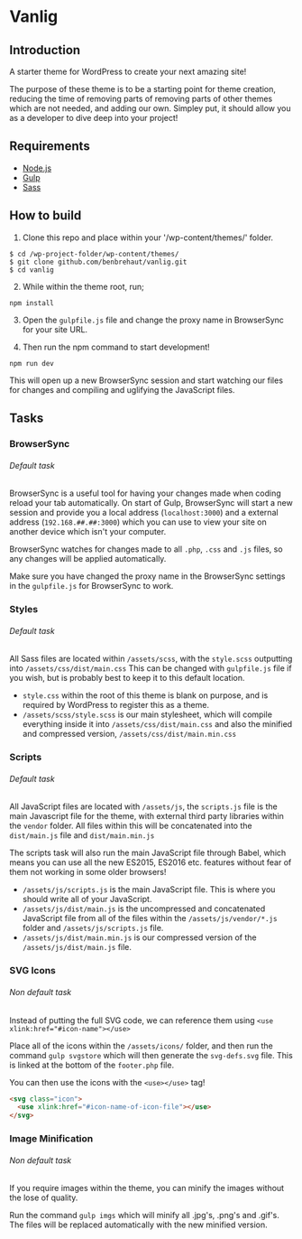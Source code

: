 # Vanlig

## Introduction
A starter theme for WordPress to create your next amazing site!

The purpose of these theme is to be a starting point for theme creation, reducing the time of removing parts of removing parts of other themes which are not needed, and adding our own. Simpley put, it should allow you as a developer to dive deep into your project!

## Requirements
* [Node.js](https://nodejs.org/en/)
* [Gulp](https://gulpjs.com/)
* [Sass](http://www.sass-lang.com)

## How to build
1. Clone this repo and place within your '/wp-content/themes/' folder.
````
$ cd /wp-project-folder/wp-content/themes/
$ git clone github.com/benbrehaut/vanlig.git
$ cd vanlig
````
2. While within the theme root, run;
````
npm install
````

3. Open the ``gulpfile.js`` file and change the proxy name in BrowserSync for your site URL.

4. Then run the npm command to start development!
````
npm run dev
````

This will open up a new BrowserSync session and start watching our files for changes and compiling and uglifying the JavaScript files.

## Tasks

### BrowserSync
###### Default task
BrowserSync is a useful tool for having your changes made when coding reload your tab automatically. On start of Gulp, BrowserSync will start a new session and provide you a local address (``localhost:3000``) and a external address (``192.168.##.##:3000``) which you can use to view your site on another device which isn't your computer.

BrowserSync watches for changes made to all ``.php``, ``.css`` and ``.js`` files, so any changes will be applied automatically.

Make sure you have changed the proxy name in the BrowserSync settings in the ``gulpfile.js`` for BrowserSync to work.

### Styles
###### Default task
All Sass files are located within ``/assets/scss``, with the ``style.scss`` outputting into ``/assets/css/dist/main.css`` This can be changed with ``gulpfile.js`` file if you wish, but is probably best to keep it to this default location.

* ``style.css`` within the root of this theme is blank on purpose, and is required by WordPress to register this as a theme.
* ``/assets/scss/style.scss`` is our main stylesheet, which will compile everything inside it into ``/assets/css/dist/main.css`` and also the minified and compressed version, ``/assets/css/dist/main.min.css``

### Scripts
###### Default task
All JavaScript files are located with ``/assets/js``, the ``scripts.js`` file is the main Javascript file for the theme, with external third party libraries within the ``vendor`` folder. All files within this will be concatenated into the ``dist/main.js`` file and ``dist/main.min.js``

The scripts task will also run the main JavaScript file through Babel, which means you can use all the new ES2015, ES2016 etc. features without fear of them not working in some older browsers!

* ``/assets/js/scripts.js`` is the main JavaScript file. This is where you should write all of your JavaScript.
* ``/assets/js/dist/main.js`` is the uncompressed and concatenated JavaScript file from all of the files within the ``/assets/js/vendor/*.js`` folder and ``/assets/js/scripts.js`` file.
* ``/assets/js/dist/main.min.js`` is our compressed version of the ``/assets/js/dist/main.js`` file.

### SVG Icons
###### Non default task
Instead of putting the full SVG code, we can reference them using ``<use xlink:href="#icon-name"></use>``

Place all of the icons within the ``/assets/icons/`` folder, and then run the command ``gulp svgstore`` which will then generate the ``svg-defs.svg`` file. This is linked at the bottom of the ``footer.php`` file.

You can then use the icons with the ``<use></use>`` tag!

````html
<svg class="icon">
  <use xlink:href="#icon-name-of-icon-file"></use>
</svg>
````

### Image Minification
###### Non default task
If you require images within the theme, you can minify the images without the lose of quality.

Run the command ``gulp imgs`` which will minify all .jpg's, .png's and .gif's. The files will be replaced automatically with the new minified version.
